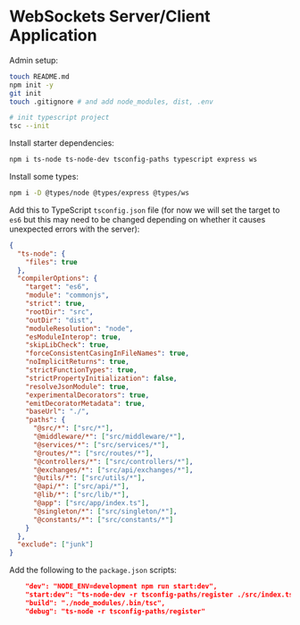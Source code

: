 # WebSockets Server/Client Application

Admin setup:

```bash
touch README.md
npm init -y
git init
touch .gitignore # and add node_modules, dist, .env

# init typescript project
tsc --init
```

Install starter dependencies:

```bash
npm i ts-node ts-node-dev tsconfig-paths typescript express ws
```

Install some types:

```bash
npm i -D @types/node @types/express @types/ws
```

Add this to TypeScript `tsconfig.json` file (for now we will set the target to `es6` but this may need to be changed depending on whether it causes unexpected errors with the server):

```json
{
  "ts-node": {
    "files": true
  },
  "compilerOptions": {
    "target": "es6",
    "module": "commonjs",
    "strict": true,
    "rootDir": "src",
    "outDir": "dist",
    "moduleResolution": "node",
    "esModuleInterop": true,
    "skipLibCheck": true,
    "forceConsistentCasingInFileNames": true,
    "noImplicitReturns": true,
    "strictFunctionTypes": true,
    "strictPropertyInitialization": false,
    "resolveJsonModule": true,
    "experimentalDecorators": true,
    "emitDecoratorMetadata": true,
    "baseUrl": "./",
    "paths": {
      "@src/*": ["src/*"],
      "@middleware/*": ["src/middleware/*"],
      "@services/*": ["src/services/*"],
      "@routes/*": ["src/routes/*"],
      "@controllers/*": ["src/controllers/*"],
      "@exchanges/*": ["src/api/exchanges/*"],
      "@utils/*": ["src/utils/*"],
      "@api/*": ["src/api/*"],
      "@lib/*": ["src/lib/*"],
      "@app": ["src/app/index.ts"],
      "@singleton/*": ["src/singleton/*"],
      "@constants/*": ["src/constants/*"]
    }
  },
  "exclude": ["junk"]
}
```

Add the following to the `package.json` scripts:

```json
    "dev": "NODE_ENV=development npm run start:dev",
    "start:dev": "ts-node-dev -r tsconfig-paths/register ./src/index.ts",
    "build": "./node_modules/.bin/tsc",
    "debug": "ts-node -r tsconfig-paths/register"
```
